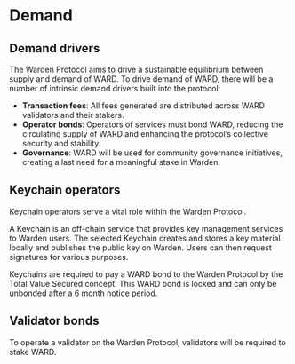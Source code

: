 ﻿---
sidebar_position: 3
---

# Demand

## Demand drivers

The Warden Protocol aims to drive a sustainable equilibrium between supply and demand of WARD. To drive demand of WARD, there will be a number of intrinsic demand drivers built into the protocol: 

- **Transaction fees**: All fees generated are distributed across WARD validators and their stakers.
- **Operator bonds**: Operators of services must bond WARD, reducing the circulating supply of WARD and enhancing the protocol’s collective security and stability.
- **Governance**: WARD will be used for community governance initiatives, creating a last need for a meaningful stake in Warden.

## Keychain operators

Keychain operators serve a vital role within the Warden Protocol.

A Keychain is an off-chain service that provides key management services to Warden users. The selected Keychain creates and stores a key material locally and publishes the public key on Warden. Users can then request signatures for various purposes. 

Keychains are required to pay a WARD bond to the Warden Protocol by the Total Value Secured concept. This WARD bond is locked and can only be unbonded after a 6 month notice period.

## Validator bonds

To operate a validator on the Warden Protocol, validators will be required to stake WARD.
